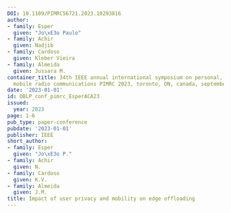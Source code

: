 ```yaml
---
DOI: 10.1109/PIMRC56721.2023.10293816
author:
- family: Esper
  given: "Jo\xE3o Paulo"
- family: Achir
  given: Nadjib
- family: Cardoso
  given: Kleber Vieira
- family: Almeida
  given: Jussara M.
container_title: 34th IEEE annual international symposium on personal, indoor and
  mobile radio communications PIMRC 2023, toronto, ON, canada, september 5-8, 2023
date: '2023-01-01'
id: DBLP_conf_pimrc_EsperACA23
issued:
  year: 2023
page: 1-6
pub_type: paper-conference
pubdate: '2023-01-01'
publisher: IEEE
short_author:
- family: Esper
  given: "Jo\xE3o P."
- family: Achir
  given: N.
- family: Cardoso
  given: K.V.
- family: Almeida
  given: J.M.
title: Impact of user privacy and mobility on edge offloading
---
```


